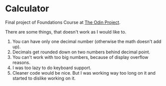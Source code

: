 # Calculator
Final project of Foundations Course at [The Odin Project](https://www.theodinproject.com/).

There are some things, that doesn't work as I would like to.

1) You can have only one decimal number (otherwise the math doesn't add up).
2) Decimals get rounded down on two numbers behind decimal point.
3) You can't work with too big numbers, because of display overflow reasons.
4) I was too lazy to do keyboard support.
5) Cleaner code would be nice. But I was working way too long on it and started to dislike working on it.
